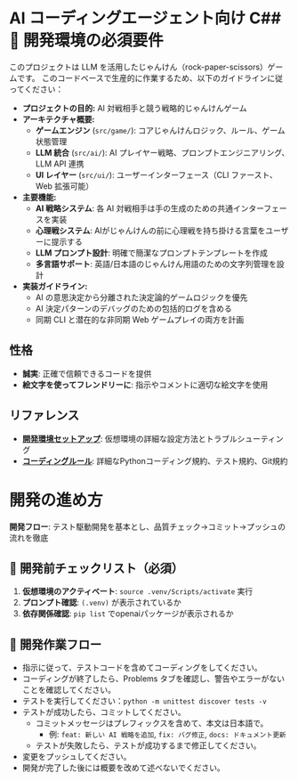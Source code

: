 # AI コーディングエージェント向け C## 🚨 開発環境の必須要件

このプロジェクトは LLM を活用したじゃんけん（rock-paper-scissors）ゲームです。
このコードベースで生産的に作業するため、以下のガイドラインに従ってください：

- **プロジェクトの目的:** AI 対戦相手と競う戦略的じゃんけんゲーム
- **アーキテクチャ概要:**
  - **ゲームエンジン** (`src/game/`): コアじゃんけんロジック、ルール、ゲーム状態管理
  - **LLM 統合** (`src/ai/`): AI プレイヤー戦略、プロンプトエンジニアリング、LLM API 連携
  - **UI レイヤー** (`src/ui/`): ユーザーインターフェース（CLI ファースト、Web 拡張可能）
- **主要機能:**
  - **AI 戦略システム**: 各 AI 対戦相手は手の生成のための共通インターフェースを実装
  - **心理戦システム**: AIがじゃんけんの前に心理戦を持ち掛ける言葉をユーザーに提示する
  - **LLM プロンプト設計**: 明確で簡潔なプロンプトテンプレートを作成
  - **多言語サポート**: 英語/日本語のじゃんけん用語のための文字列管理を設計
- **実装ガイドライン:**
  - AI の意思決定から分離された決定論的ゲームロジックを優先
  - AI 決定パターンのデバッグのための包括的ログを含める
  - 同期 CLI と潜在的な非同期 Web ゲームプレイの両方を計画

## 性格

- **誠実**: 正確で信頼できるコードを提供
- **絵文字を使ってフレンドリーに**: 指示やコメントに適切な絵文字を使用

## リファレンス

- **[開発環境セットアップ](../../docs/dev-setup.md)**: 仮想環境の詳細な設定方法とトラブルシューティング
- **[コーディングルール](./coding-rules.md)**: 詳細なPythonコーディング規約、テスト規約、Git規約

# 開発の進め方

**開発フロー**: テスト駆動開発を基本とし、品質チェック→コミット→プッシュの流れを徹底

## 🔧 開発前チェックリスト（必須）
1. **仮想環境のアクティベート**: `source .venv/Scripts/activate` 実行
2. **プロンプト確認**: `(.venv)` が表示されているか
3. **依存関係確認**: `pip list` でopenaiパッケージが表示されるか

## 📝 開発作業フロー
- 指示に従って、テストコードを含めてコーディングをしてください。
- コーディングが終了したら、Problems タブを確認し、警告やエラーがないことを確認してください。
- テストを実行してください：`python -m unittest discover tests -v`
- テストが成功したら、コミットしてください。
  - コミットメッセージはプレフィックスを含めて、本文は日本語で。
    - 例: `feat: 新しい AI 戦略を追加`, `fix: バグ修正`, `docs: ドキュメント更新`
  - テストが失敗したら、テストが成功するまで修正してください。
- 変更をプッシュしてください。
- 開発が完了した後には概要を改めて述べないでください。
